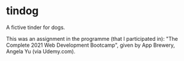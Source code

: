 # tindog 
A fictive tinder for dogs.  

This was an assignment in the programme (that I participated in): 
"The Complete 2021 Web Development Bootcamp", given by App Brewery, Angela Yu (via Udemy.com).
